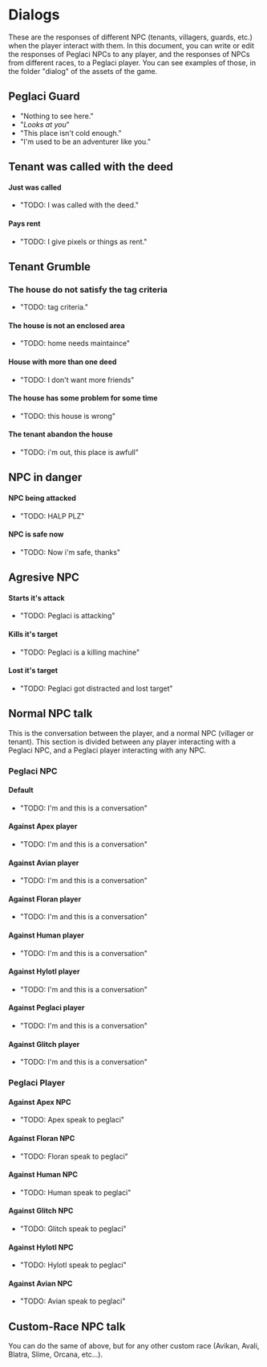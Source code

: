 # Dialogs
These are the responses of different NPC (tenants, villagers, guards, etc.) when the player interact with them. In this document, you can write or edit the responses of Peglaci NPCs to any player, and the responses of NPCs from different races, to a Peglaci player. You can see examples of those, in the folder "dialog" of the assets of the game.

## Peglaci Guard

* "Nothing to see here."
* "*Looks at you*"
* "This place isn't cold enough."
* "I'm used to be an adventurer like you."

## Tenant was called with the deed
#### Just was called
* "TODO: I was called with the deed."

#### Pays rent
* "TODO: I give pixels or things as rent."

## Tenant Grumble
### The house do not satisfy the tag criteria
* "TODO: tag criteria."

#### The house is not an enclosed area
* "TODO: home needs maintaince"

#### House with more than one deed
* "TODO: I don't want more friends"

#### The house has some problem for some time
* "TODO: this house is wrong"

#### The tenant abandon the house
* "TODO: i'm out, this place is awfull"

## NPC in danger
#### NPC being attacked
* "TODO: HALP PLZ"

#### NPC is safe now
* "TODO: Now i'm safe, thanks"

## Agresive NPC
#### Starts it's attack
* "TODO: Peglaci is attacking"

#### Kills it's target
* "TODO: Peglaci is a killing machine"

#### Lost it's target
* "TODO: Peglaci got distracted and lost target"


## Normal NPC talk
This is the conversation between the player, and a normal NPC (villager or tenant). This section is divided between any player interacting with a Peglaci NPC, and a Peglaci player interacting with any NPC.

### Peglaci NPC
#### Default
* "TODO: I'm <selfname> and this is a conversation"

#### Against Apex player
* "TODO: I'm <selfname> and this is a conversation"

#### Against Avian player
* "TODO: I'm <selfname> and this is a conversation"

#### Against Floran player
* "TODO: I'm <selfname> and this is a conversation"

#### Against Human player
* "TODO: I'm <selfname> and this is a conversation"

#### Against Hylotl player
* "TODO: I'm <selfname> and this is a conversation"

#### Against Peglaci player
* "TODO: I'm <selfname> and this is a conversation"

#### Against Glitch player
* "TODO: I'm <selfname> and this is a conversation"


### Peglaci Player
#### Against Apex NPC
* "TODO: Apex speak to peglaci"

#### Against Floran NPC
* "TODO: Floran speak to peglaci"

#### Against Human NPC
* "TODO: Human speak to peglaci"

#### Against Glitch NPC
* "TODO: Glitch speak to peglaci"

#### Against Hylotl NPC
* "TODO: Hylotl speak to peglaci"

#### Against Avian NPC
* "TODO: Avian speak to peglaci"


## Custom-Race NPC talk
You can do the same of above, but for any other custom race (Avikan, Avali, Blatra, Slime, Orcana, etc...). 